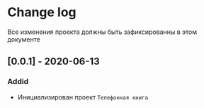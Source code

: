 # Change log
Все изменения проекта должны быть зафиксированны в этом документе

## [0.0.1] - 2020-06-13
### Addid
- Инициализирован проект `Телефонная книга`
